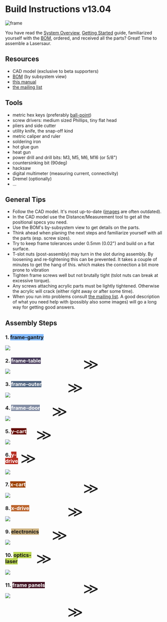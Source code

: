 Build Instructions v13.04 
==========================

![frame](http://farm9.staticflickr.com/8142/7139599325_1b7036b97e_z.jpg)

You have read the [System Overview](overview.md), [Getting Started](start.md) guide, familiarized yourself with the [BOM](bom.md), ordered, and received all the parts? Great! Time to assemble a Lasersaur.


Resources
-----------
- CAD model (exclusive to beta supporters)
- [BOM](bom.md) (by subsystem view)
- [this manual](/)
- [the mailing list](https://groups.google.com/forum/#!forum/lasersaur)


Tools
-------

* metric hex keys (preferably [ball-point](http://www.mcmaster.com/#5709A44))
* screw drivers: medium sized Phillips, tiny flat head
* pliers and side cutter
* utility knife, the snap-off kind
* metric caliper and ruler
* soldering iron
* hot glue gun
* heat gun
* power drill and drill bits: M3, M5, M6, M16 (or 5/8")
* countersinking bit (90deg)
* hacksaw
* digital multimeter (measuring current, connectivity)
* Dremel (optionally)
* ...


General Tips
-------------

- Follow the CAD model. It's most up-to-date ([images](http://www.flickr.com/photos/stfnix/sets/72157624491114826/) are often outdated).
- In the CAD model use the Distance/Measurement tool to get all the positional specs you need.
- Use the BOM's by-subsystem view to get details on the parts.
- Think ahead when planing the next steps and familiarize yourself with all the parts (esp. screw sizes).
- Try to keep frame tolerances under 0.5mm (0.02") and build on a flat surface.
- T-slot nuts (post-assembly) may turn in the slot during assembly. By loosening and re-tightening this can be prevented. It takes a couple of minutes to get the hang of this.
which makes the connection a bit more prone to vibration 
- Tighten frame screws well but not brutally tight (tslot nuts can break at excessive torque).
- Any screws attaching acrylic parts must be lightly tightened. Otherwise the acrylic will crack (either right away or after some time).
- When you run into problems consult [the mailing list](https://groups.google.com/forum/#!forum/lasersaur). A good description of what you need help with (possibly also some images) will go a long way for getting good answers.



Assembly Steps
---------------

### 1. <span style="background-color:#83bbff"> frame-gantry </span>
<div style="width:300px"><a href="build-frame-gantry"><img src="http://farm8.staticflickr.com/7038/6793462726_83109b3634_m.jpg"> <div style="font-size:48px;float:right;margin-top:30px">≫</div></a></div>

### 2. <span style="background-color:#443858;color:#ffffff"> frame-table </span>
<div style="width:300px"><a href="build-frame-table"><img src="http://farm9.staticflickr.com/8122/8694553215_dbda3b8470_m.jpg"> <div style="font-size:48px;float:right;margin-top:30px">≫</div></a></div>

### 3. <span style="background-color:#546883;color:#ffffff"> frame-outer </span>
<div style="width:300px"><a href="build-frame-outer"><img src="http://farm9.staticflickr.com/8254/8694635309_e8eed0ecba_m.jpg"> <div style="font-size:48px;float:right;margin-top:30px">≫</div></a></div>

### 4. <span style="background-color:#828ca3;color:#ffffff"> frame-door </span>
<div style="width:300px"><a href="build-frame-door"><img src="http://farm9.staticflickr.com/8541/8700215126_31c712c214_m.jpg"> <div style="font-size:48px;float:right;margin-top:30px">≫</div></a></div>

### 5. <span style="background-color:#650b01;color:#ffffff"> y-cart </span>
<div style="width:300px"><a href="build-y-cart"><img src="http://farm8.staticflickr.com/7047/6939597291_8c6dd94305_m.jpg"> <div style="font-size:48px;float:right;margin-top:30px">≫</div></a></div>

### 6. <span style="background-color:#b72e22;color:#ffffff"> y-drive </span>
<div style="width:300px"><a href="build-y-drive"><img src="http://farm8.staticflickr.com/7044/6939597227_45a923993c_m.jpg"> <div style="font-size:48px;float:right;margin-top:30px">≫</div></a></div>

### 7. <span style="background-color:#9e4301;color:#ffffff"> x-cart </span>
<div style="width:300px"><a href="build-x-cart"><img src="http://farm8.staticflickr.com/7181/6793485136_0177cbde72_m.jpg"> <div style="font-size:48px;float:right;margin-top:30px">≫</div></a></div>

### 8. <span style="background-color:#bc652e;color:#ffffff"> x-drive </span>
<div style="width:300px"><a href="build-x-drive"><img src="http://farm8.staticflickr.com/7201/6939597335_ba0a9b768d_m.jpg"> <div style="font-size:48px;float:right;margin-top:30px">≫</div></a></div>

### 9. <span style="background-color:#ccb17f"> electronics </span>
<div style="width:300px"><a href="build-electronics"><img src="http://farm9.staticflickr.com/8397/8700215178_6b84d671e4_m.jpg"> <div style="font-size:48px;float:right;margin-top:30px">≫</div></a></div>

### 10. <span style="background-color:#b9d551"> optics-laser </span>
<div style="width:300px"><a href="build-optics-laser"><img src="http://farm9.staticflickr.com/8124/8699091873_38b84576d5_m.jpg"> <div style="font-size:48px;float:right;margin-top:30px">≫</div></a></div>

### 11. <span style="background-color:#431424;color:#ffffff"> frame panels </span>
<div style="width:300px"><a href="build-frame-panels"><img src="http://farm8.staticflickr.com/7058/6906452935_b5a2a8dc11_m.jpg"> <div style="font-size:48px;float:right;margin-top:30px">≫</div></a></div>

